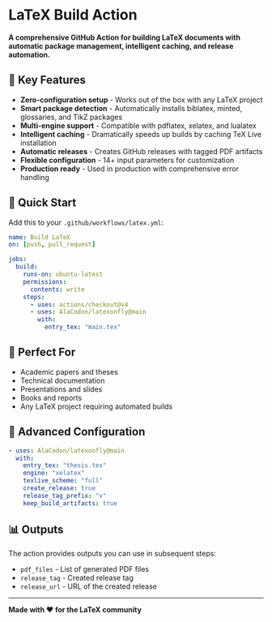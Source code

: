 # LaTeX Build Action

**A comprehensive GitHub Action for building LaTeX documents with automatic package management, intelligent caching, and release automation.**

## 🚀 Key Features

- **Zero-configuration setup** - Works out of the box with any LaTeX project
- **Smart package detection** - Automatically installs biblatex, minted, glossaries, and TikZ packages
- **Multi-engine support** - Compatible with pdflatex, xelatex, and lualatex
- **Intelligent caching** - Dramatically speeds up builds by caching TeX Live installation
- **Automatic releases** - Creates GitHub releases with tagged PDF artifacts
- **Flexible configuration** - 14+ input parameters for customization
- **Production ready** - Used in production with comprehensive error handling

## 📖 Quick Start

Add this to your `.github/workflows/latex.yml`:

```yaml
name: Build LaTeX
on: [push, pull_request]

jobs:
  build:
    runs-on: ubuntu-latest
    permissions:
      contents: write
    steps:
      - uses: actions/checkout@v4
      - uses: AlaCodon/latexonfly@main
        with:
          entry_tex: "main.tex"
```

## 🎯 Perfect For

- Academic papers and theses
- Technical documentation
- Presentations and slides
- Books and reports
- Any LaTeX project requiring automated builds

## 🔧 Advanced Configuration

```yaml
- uses: AlaCodon/latexonfly@main
  with:
    entry_tex: "thesis.tex"
    engine: "xelatex"
    texlive_scheme: "full"
    create_release: true
    release_tag_prefix: "v"
    keep_build_artifacts: true
```

## 📊 Outputs

The action provides outputs you can use in subsequent steps:
- `pdf_files` - List of generated PDF files
- `release_tag` - Created release tag
- `release_url` - URL of the created release

---

**Made with ❤️ for the LaTeX community**